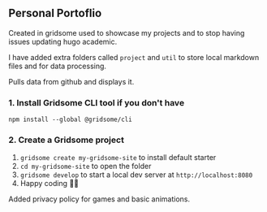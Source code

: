 ## Personal Portoflio

Created in gridsome used to showcase my projects and to stop having issues updating hugo academic.

I have added extra folders called `project` and `util` to store local markdown files and for data processing.

Pulls data from github and displays it.

### 1. Install Gridsome CLI tool if you don't have

`npm install --global @gridsome/cli`

### 2. Create a Gridsome project

1. `gridsome create my-gridsome-site` to install default starter
2. `cd my-gridsome-site` to open the folder
3. `gridsome develop` to start a local dev server at `http://localhost:8080`
4. Happy coding 🎉🙌

Added privacy policy for games and basic animations.
